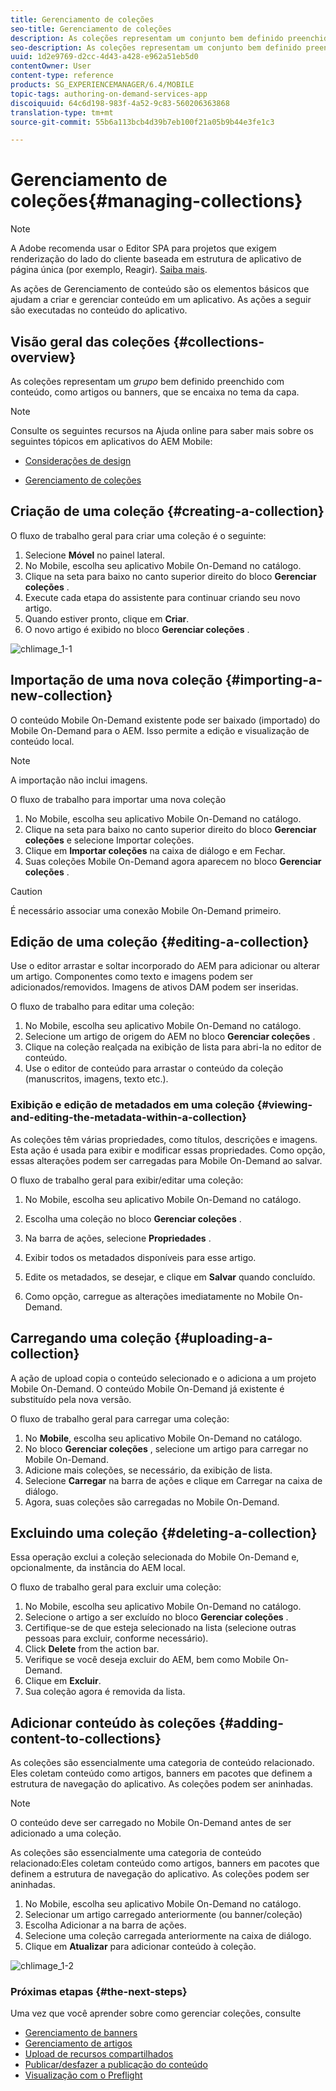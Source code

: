 ```yaml
---
title: Gerenciamento de coleções
seo-title: Gerenciamento de coleções
description: As coleções representam um conjunto bem definido preenchido com conteúdo, como artigos ou banners, que se adequam ao tema da capa. Siga esta página para saber mais.
seo-description: As coleções representam um conjunto bem definido preenchido com conteúdo, como artigos ou banners, que se adequam ao tema da capa. Siga esta página para saber mais.
uuid: 1d2e9769-d2cc-4d43-a428-e962a51eb5d0
contentOwner: User
content-type: reference
products: SG_EXPERIENCEMANAGER/6.4/MOBILE
topic-tags: authoring-on-demand-services-app
discoiquuid: 64c6d198-983f-4a52-9c83-560206363868
translation-type: tm+mt
source-git-commit: 55b6a113bcb4d39b7eb100f21a05b9b44e3fe1c3

---
```



# Gerenciamento de coleções{#managing-collections}

>[!NOTE]
>
>A Adobe recomenda usar o Editor SPA para projetos que exigem renderização do lado do cliente baseada em estrutura de aplicativo de página única (por exemplo, Reagir). [Saiba mais](/help/sites-developing/spa-overview.md).

As ações de Gerenciamento de conteúdo são os elementos básicos que ajudam a criar e gerenciar conteúdo em um aplicativo. As ações a seguir são executadas no conteúdo do aplicativo.

## Visão geral das coleções {#collections-overview}

As coleções representam um *grupo* bem definido preenchido com conteúdo, como artigos ou banners, que se encaixa no tema da capa.

>[!NOTE]
>
>Consulte os seguintes recursos na Ajuda online para saber mais sobre os seguintes tópicos em aplicativos do AEM Mobile:
>
>* [Considerações de design](https://helpx.adobe.com/digital-publishing-solution/help/design-app.html)
   >
   >
* [Gerenciamento de coleções](https://helpx.adobe.com/digital-publishing-solution/help/creating-collections.html)
>



## Criação de uma coleção {#creating-a-collection}

O fluxo de trabalho geral para criar uma coleção é o seguinte:

1. Selecione **Móvel** no painel lateral.
1. No Mobile, escolha seu aplicativo Mobile On-Demand no catálogo.
1. Clique na seta para baixo no canto superior direito do bloco **Gerenciar coleções** .
1. Execute cada etapa do assistente para continuar criando seu novo artigo.
1. Quando estiver pronto, clique em **Criar**.
1. O novo artigo é exibido no bloco **Gerenciar coleções** .

![chlimage_1-1](assets/chlimage_1-1.gif)

## Importação de uma nova coleção {#importing-a-new-collection}

O conteúdo Mobile On-Demand existente pode ser baixado (importado) do Mobile On-Demand para o AEM. Isso permite a edição e visualização de conteúdo local.

>[!NOTE]
>
>A importação não inclui imagens.

O fluxo de trabalho para importar uma nova coleção

1. No Mobile, escolha seu aplicativo Mobile On-Demand no catálogo.
1. Clique na seta para baixo no canto superior direito do bloco **Gerenciar coleções** e selecione Importar coleções.
1. Clique em **Importar coleções** na caixa de diálogo e em Fechar.
1. Suas coleções Mobile On-Demand agora aparecem no bloco **Gerenciar coleções** .

>[!CAUTION]
>
>É necessário associar uma conexão Mobile On-Demand primeiro.

## Edição de uma coleção {#editing-a-collection}

Use o editor arrastar e soltar incorporado do AEM para adicionar ou alterar um artigo. Componentes como texto e imagens podem ser adicionados/removidos. Imagens de ativos DAM podem ser inseridas.

O fluxo de trabalho para editar uma coleção:

1. No Mobile, escolha seu aplicativo Mobile On-Demand no catálogo.
1. Selecione um artigo de origem do AEM no bloco **Gerenciar coleções** .
1. Clique na coleção realçada na exibição de lista para abri-la no editor de conteúdo.
1. Use o editor de conteúdo para arrastar o conteúdo da coleção (manuscritos, imagens, texto etc.).

### Exibição e edição de metadados em uma coleção {#viewing-and-editing-the-metadata-within-a-collection}

As coleções têm várias propriedades, como títulos, descrições e imagens. Esta ação é usada para exibir e modificar essas propriedades. Como opção, essas alterações podem ser carregadas para Mobile On-Demand ao salvar.

O fluxo de trabalho geral para exibir/editar uma coleção:

1. No Mobile, escolha seu aplicativo Mobile On-Demand no catálogo.
1. Escolha uma coleção no bloco **Gerenciar coleções** .

1. Na barra de ações, selecione **Propriedades** .
1. Exibir todos os metadados disponíveis para esse artigo.
1. Edite os metadados, se desejar, e clique em **Salvar** quando concluído.
1. Como opção, carregue as alterações imediatamente no Mobile On-Demand.

## Carregando uma coleção {#uploading-a-collection}

A ação de upload copia o conteúdo selecionado e o adiciona a um projeto Mobile On-Demand. O conteúdo Mobile On-Demand já existente é substituído pela nova versão.

O fluxo de trabalho geral para carregar uma coleção:

1. No **Mobile**, escolha seu aplicativo Mobile On-Demand no catálogo.
1. No bloco **Gerenciar coleções** , selecione um artigo para carregar no Mobile On-Demand.
1. Adicione mais coleções, se necessário, da exibição de lista.
1. Selecione **Carregar** na barra de ações e clique em Carregar na caixa de diálogo.
1. Agora, suas coleções são carregadas no Mobile On-Demand.

## Excluindo uma coleção {#deleting-a-collection}

Essa operação exclui a coleção selecionada do Mobile On-Demand e, opcionalmente, da instância do AEM local.

O fluxo de trabalho geral para excluir uma coleção:

1. No Mobile, escolha seu aplicativo Mobile On-Demand no catálogo.
1. Selecione o artigo a ser excluído no bloco **Gerenciar coleções** .
1. Certifique-se de que esteja selecionado na lista (selecione outras pessoas para excluir, conforme necessário).
1. Click **Delete** from the action bar.
1. Verifique se você deseja excluir do AEM, bem como Mobile On-Demand.
1. Clique em **Excluir**.
1. Sua coleção agora é removida da lista.

## Adicionar conteúdo às coleções {#adding-content-to-collections}

As coleções são essencialmente uma categoria de conteúdo relacionado. Eles coletam conteúdo como artigos, banners em pacotes que definem a estrutura de navegação do aplicativo. As coleções podem ser aninhadas.

>[!NOTE]
>
>O conteúdo deve ser carregado no Mobile On-Demand antes de ser adicionado a uma coleção.

As coleções são essencialmente uma categoria de conteúdo relacionado:Eles coletam conteúdo como artigos, banners em pacotes que definem a estrutura de navegação do aplicativo. As coleções podem ser aninhadas.

1. No Mobile, escolha seu aplicativo Mobile On-Demand no catálogo.
1. Selecionar um artigo carregado anteriormente (ou banner/coleção)
1. Escolha Adicionar a na barra de ações.
1. Selecione uma coleção carregada anteriormente na caixa de diálogo.
1. Clique em **Atualizar** para adicionar conteúdo à coleção.

![chlimage_1-2](assets/chlimage_1-2.gif)

### Próximas etapas {#the-next-steps}

Uma vez que você aprender sobre como gerenciar coleções, consulte

* [Gerenciamento de banners](/help/mobile/mobile-on-demand-managing-banners.md)
* [Gerenciamento de artigos](/help/mobile/mobile-on-demand-managing-articles.md)
* [Upload de recursos compartilhados](/help/mobile/mobile-on-demand-shared-resources.md)
* [Publicar/desfazer a publicação do conteúdo](/help/mobile/mobile-on-demand-publishing-unpublishing.md)
* [Visualização com o Preflight](/help/mobile/aem-mobile-manage-ondemand-services.md)
